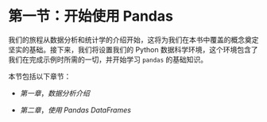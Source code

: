 # 第一节：开始使用 Pandas

我们的旅程从数据分析和统计学的介绍开始，这将为我们在本书中覆盖的概念奠定坚实的基础。接下来，我们将设置我们的 Python 数据科学环境，这个环境包含了我们在完成示例时所需的一切，并开始学习 `pandas` 的基础知识。

本节包括以下章节：

+   *第一章*，*数据分析介绍*

+   *第二章*，*使用 Pandas DataFrames*

